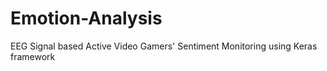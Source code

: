 # Emotion-Analysis
EEG Signal based Active Video Gamers' Sentiment Monitoring using Keras framework
